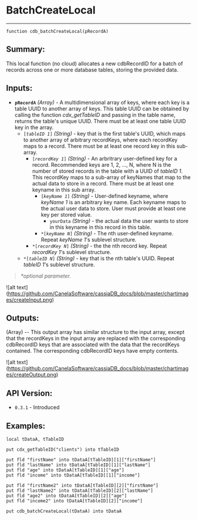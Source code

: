 # BatchCreateLocal
---
```
function cdb_batchCreateLocal(pRecordA)
```
## Summary:
This local function (no cloud) allocates a new cdbRecordID for a batch of records across one or more database tables, storing the provided data.

## Inputs:
* **`pRecordA`** *(Array)* - A multidimensional array of keys, where each key is a table UUID to another array of keys. This table UUID can be obtained by calling the function *cdx_getTableID* and passing in the table name, returns the table's unique UUID. There must be at least one table UUID key in the array.
    * `[`*`tableID 1`*`]` *(String)* - key that is the first table's UUID, which maps to another array of arbitrary recordKeys, where each recordKey maps to a record. There must be at least one record key in this sub-array.
    	* `[`*`recordKey 1`*`]` *(String)* - An arbritrary user-defined key for a record. Recommended keys are 1, 2, ..., N, where N is the number of stored records in the table with a UUID of *tableID 1*. This recordKey maps to a sub-array of keyNames that map to the actual data to store in a record. There must be at least one keyname in this sub array. 
    		* `[`*`keyName 1`*`]` *(String)* - User-defined keyname, where *keyName 1* is an arbitrary key name. Each keyname maps to the actual user data to store. User must provide at least one key per stored value.
    			*  `yourData` *(String)* - the actual data the user wants to store in this keyname in this record in this table.
    		* `*[`*`keyName N`*`]` *(String)* - The nth user-defined keyname. Repeat *keyName 1*'s sublevel structure.
    	* `*[`*`recordKey N`*`]` *(String)* - the the nth record key. Repeat *recordKey 1*'s sublevel structure.
    * `*[`*`tableID N`*`]` *(String)* - key that is the nth table's UUID. Repeat *tableID 1*'s sublevel structure.

> _*optional parameter._

![alt text] (https://github.com/CanelaSoftware/cassiaDB_docs/blob/master/chartimages/createInput.png)
## Outputs:
(Array) -- This output array has similar structure to the input array, except that the recordKeys in the input array are replaced with the corresponding cdbRecordID keys that are associated with the data that the recordKeys contained. The corresponding cdbRecordID keys have empty contents. 

![alt text] (https://github.com/CanelaSoftware/cassiaDB_docs/blob/master/chartimages/createOutput.png)
## API Version:
* `0.3.1` - Introduced

## Examples:
```
local tDataA, tTableID
     
put cdx_getTableID("clients") into tTableID
          
put fld "firstName" into tDataA[tTableID][1]["firstName"]
put fld "lastName" into tDataA[tTableID][1]["lastName"]
put fld "age" into tDataA[tTableID][1]["age"]
put fld "income" into tDataA[tTableID][1]["income"]

put fld "firstName2" into tDataA[tTableID][2]["firstName"]
put fld "lastName2" into tDataA[tTableID][2]["lastName"]
put fld "age2" into tDataA[tTableID][2]["age"]
put fld "income2" into tDataA[tTableID][2]["income"]

put cdb_batchCreateLocal(tDataA) into tDataA
```